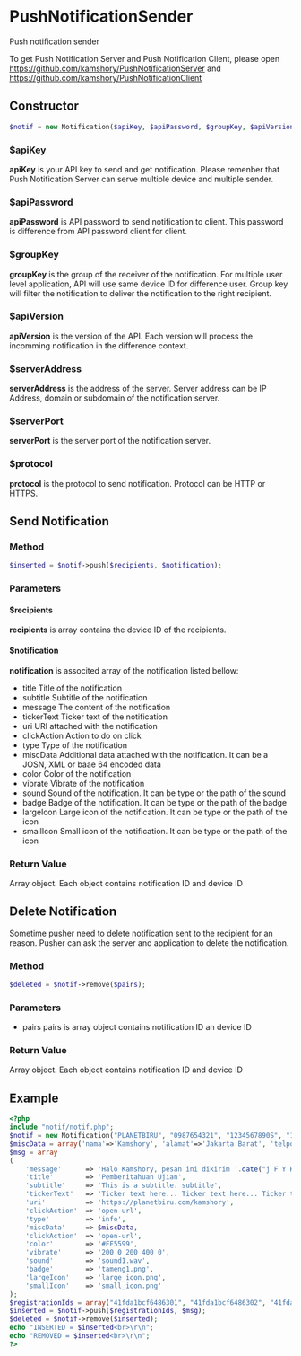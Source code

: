 # PushNotificationSender
Push notification sender

To get Push Notification Server and Push Notification Client, please open https://github.com/kamshory/PushNotificationServer and https://github.com/kamshory/PushNotificationClient 

## Constructor

```php
$notif = new Notification($apiKey, $apiPassword, $groupKey, $apiVersion, $serverAddress, $serverPort, $protocol);
```

### $apiKey
**apiKey** is your API key to send and get notification. Please remenber that Push Notification Server can serve multiple device and multiple sender.

### $apiPassword
**apiPassword** is API password to send notification to client. This password is difference from API password client for client.

### $groupKey
**groupKey** is the group of the receiver of the notification. For multiple user level application, API will use same device ID for difference user. Group key will filter the notification to deliver the notification to the right recipient.

### $apiVersion
**apiVersion** is the version of the API. Each version will process the incomming notification in the difference context.

### $serverAddress
**serverAddress** is the address of the server. Server address can be IP Address, domain or subdomain of the notification server.

### $serverPort
**serverPort** is the server port of the notification server.

### $protocol
**protocol** is the protocol to send notification. Protocol can be HTTP or HTTPS.

## Send Notification

### Method

```php
$inserted = $notif->push($recipients, $notification); 
```

### Parameters

#### $recipients
**recipients** is array contains the device ID of the recipients. 

#### $notification
**notification** is associted array of the notification listed bellow:
- title
  Title of the notification
- subtitle
  Subtitle of the notification
- message
  The content of the notification
- tickerText
  Ticker text of the notification
- uri
  URI attached with the notification
- clickAction
  Action to do on click
- type
  Type of the notification
- miscData
  Additional data attached with the notification. It can be a JOSN, XML or baae 64 encoded data
- color
  Color of the notification
- vibrate
  Vibrate of the notification
- sound
  Sound of the notification. It can be type or the path of the sound
- badge
  Badge of the notification. It can be type or the path of the badge
- largeIcon
  Large icon of the notification. It can be type or the path of the icon
- smallIcon
  Small icon of the notification. It can be type or the path of the icon
  
### Return Value

Array object. Each object contains notification ID and device ID

## Delete Notification

Sometime pusher need to delete notification sent to the recipient for an reason. Pusher can ask the server and application to delete the notification.

### Method
```php
$deleted = $notif->remove($pairs);
```
### Parameters
- pairs
  pairs is array object contains notification ID an device ID

### Return Value
Array object. Each object contains notification ID and device ID

## Example
```php
<?php
include "notif/notif.php";
$notif = new Notification("PLANETBIRU", "0987654321", "1234567890S", "1.0.0", "push.example.com", 94, "http");
$miscData = array('nama'=>'Kamshory', 'alamat'=>'Jakarta Barat', 'telpon'=>'081111111111');
$msg = array
(
	'message'      => 'Halo Kamshory, pesan ini dikirim '.date("j F Y H:i:s"),
	'title'        => 'Pemberitahuan Ujian',
	'subtitle'     => 'This is a subtitle. subtitle',
	'tickerText'   => 'Ticker text here... Ticker text here... Ticker text here..',
	'uri'          => 'https://planetbiru.com/kamshory',
	'clickAction'  => 'open-url',
	'type'         => 'info',
	'miscData'     => $miscData,
	'clickAction'  => 'open-url',
	'color'        => '#FF5599',
	'vibrate'      => '200 0 200 400 0',
	'sound'        => 'sound1.wav',
	'badge'        => 'tameng1.png',
	'largeIcon'    => 'large_icon.png',
	'smallIcon'    => 'small_icon.png'
);
$registrationIds = array("41fda1bcf6486301", "41fda1bcf6486302", "41fda1bcf6486303");
$inserted = $notif->push($registrationIds, $msg); 
$deleted = $notif->remove($inserted);
echo "INSERTED = $inserted<br>\r\n";
echo "REMOVED = $inserted<br>\r\n";
?>
```
